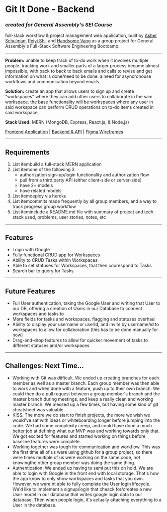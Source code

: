 # Git It Done - Backend

### *created for General Assembly's SEI Course*

full-stack workflow & project management web application, built by [Asher Schulman](https://github.com/asher8346), [Peiyi Shi](https://github.com/pys12 ), and [Handsome Vang](https://github.com/handwidhtv8) as a group project for General Assembly's Full-Stack Software Engineering Bootcamp.
***
**Problem:** unable to keep track of to-do work when it involves multiple people. tracking work and smaller parts of a larger process become almost impossible, with back to back to back emails and calls to revise and get information on what is done/need to be done. a need for asyncronouse workflows and communication beyond emails

**Solution:** create an app that allows users to sign up and create "workspaces" where they can add other users to collaborate in the sam workspace. the base functionality will be workspaces where any user in said workspace can perform CRUD operations on to-do items created in said workspace.

**Stack Used:** MERN (MongoDB, Express, React.js, & Node.js)

[Frontend Application](https://git-it-done-gid.netlify.app/) |
[Backend & API](https://git-it-done-backend.herokuapp.com/) |
[Figma Wireframes](https://www.figma.com/file/miNyJ54BnuxIeKtkcWINQd/Git-It-Done?node-id=0%3A1)
* * *
## Requirements
1. List itembuild a full-stack MERN application
2. 	List itemone of the following 3
	- authorization sign-up/login functionality and authorization flow
	- pull from a third party API (either client-side or server-side)
	- have 2+ models
	- have related models
3. List itemdeploy via heroku
4. List itemcommits made frequently by all group members, and a way to track progress group workflow
5. List iteminclude a README.md file with summary of project and tech stack used, problems, user stories, notes, etc
* * *
## Features
- Login with Google
- Fully functional CRUD app for Workspaces
- Ability to CRUD Tasks within Workspaces
- Able to set statuses for Workspaces, that then coorespond to Tasks
- Search bar to query for Tasks
* * *
## Future Features
- Full User authentication, taking the Google User and writing that User to our DB, offering a creation of Users in our Database to connect workspaces and tasks to
- More fields for tasks and workspaces, flagging and statuses overhaul
- Ability to display your username or userId, and invite by username/id to workspaces to allow for collaboration (this has to be done manually for now)
- Drag-and-drop features to allow for quicker movement of tasks to different statuses and/or workspaces
* * *
## Challenges: Next Time...
- Working with Git was difficult. We ended up creating branches for each member as well as a master branch. Each group member was then able to work and when done with a feature, push up to their own branch. We could then do a pull request between a group member's branch and the master branch during meetings, and keep a really clean and working master branch. We messed up a few times, but having some kind of git cheatsheet was valuable.
- KISS. The more we do start to finish projects, the more we wish we would've sat with ideas or whiteboarding longer before jumping into the code. We had some complexity creep, and could have done a much better job at defining what our MVP was and working towards only that. We got excited for features and started working on things before baseline features were complete.
- Working together was tough for communication and workflow. This was the first time all of us were using github for a group project, so there were times multiple of us were working on the same code, not knowingthe other group member was doing the same thing.
- Authentication. We ended up having to semi put this on hold. We are able to login with Google in the front end with local storage. That's how the app know to only show workspaces and tasks that you own. However, we were'nt able to fully complete the User login lifecycle. We'd like to implement a signup/login that cheack for/creates a new User model in our database that writes google login data to our database. Then when people login, it's actually attaching everything to a User in the database.
